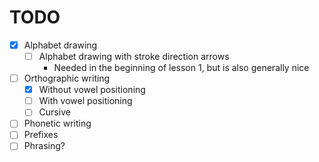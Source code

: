 # TODO

- [X] Alphabet drawing
  - [ ] Alphabet drawing with stroke direction arrows
    - Needed in the beginning of lesson 1, but is also generally nice
- [ ] Orthographic writing
  - [X] Without vowel positioning
  - [ ] With vowel positioning
  - [ ] Cursive
- [ ] Phonetic writing
- [ ] Prefixes
- [ ] Phrasing?

